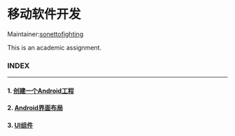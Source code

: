# 移动软件开发

Maintainer:[sonettofighting](https://github.com/sonettofighting)

This is an academic assignment. 

### INDEX

-------

#### 1. [创建一个Android工程](https://github.com/sonettofighting/MobileApps/tree/master/App1)

#### 2. [Android界面布局](https://github.com/sonettofighting/MobileApps/tree/master/App2_Layout)

#### 3. [UI组件](https://github.com/sonettofighting/MobileApps/tree/master/APP3_02)
